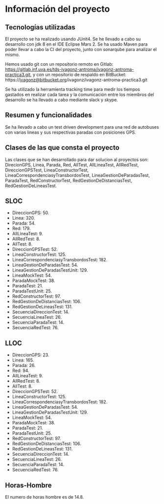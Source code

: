 # Información del proyecto

## Tecnologías utilizadas
El proyecto se ha realizado usando JUnit4.
Se he llevado a cabo su desarrollo con jdk 8 en el IDE Eclipse Mars 2.
Se ha usado Maven para poder llevar a cabo la CI del proyecto, junto con sonarqube para analizar el mismo.

Hemos usado git con un repositorio remoto en Gitlab: https://gitlab.inf.uva.es/tds-ivagonz-antroma/ivagonz-antroma-practica3.git, y con un repositorio de respaldo en BitBucket: https://ivagonz@bitbucket.org/ivagonz/ivagonz-antroma-practica3.git


Se ha utilizado la herramienta tracking time para medir los tiempos gastados en realizar cada tarea y la comunicación entre los miembros del desarrollo se ha llevado a cabo mediante slack y skype.

## Resumen y funcionalidades
Se ha llevado a cabo un test driven development para una red de autobuses con varias lineas y sus respectivas paradas con posiciones GPS.

## Clases de las que consta el proyecto
Las clases que se han desarrollado para dar solucion al proyectos son: DirecionGPS, Linea, Parada, Red, AllTest, AllLineaTest, AllRedTest, DireccionGPSTest, LineaConstructorTest, LineaCorrespondenciasyTransbordosTest, LineaGestionDeParadasTest, ParadaTest, RedConstructorTest, RedGestionDeDistanciasTest, RedGestionDeLineasTest.

## SLOC
- DireccionGPS: 50.
- Linea: 320.
- Parada: 54.
- Red: 179.
- AllLineaTest: 9.
- AllRedTest: 8.
- AllTest: 8.
- DireccionGPSTest: 52.
- LineaConstructorTest: 125.
- LineaCorrespondenciasyTransbordosTest: 182.
- LineaGestionDeParadasTest: 54.
- LineaGestionDeParadasTestUnit: 129.
- LineaMockTest: 54.
- ParadaMockTest: 38.
- ParadaTest: 21.
- ParadaTestUnit: 25.
- RedConstructorTest: 97.
- RedGestionDeDistanciasTest: 106.
- RedGestionDeLineasTest: 131.
- SecuenciaDireccionTest: 14.
- SecuenciaLineaTest: 26.
- SecuenciaParadaTest: 14.
- SecuenciaRedTest: 76.
## LLOC
- DireccionGPS: 23.
- Linea: 165.
- Parada: 26.
- Red: 94.
- AllLineaTest: 9.
- AllRedTest: 8.
- AllTest: 8.
- DireccionGPSTest: 52.
- LineaConstructorTest: 125.
- LineaCorrespondenciasyTransbordosTest: 182.
- LineaGestionDeParadasTest: 54.
- LineaGestionDeParadasTestUnit: 129.
- LineaMockTest: 54.
- ParadaMockTest: 38.
- ParadaTest: 21.
- ParadaTestUnit: 25.
- RedConstructorTest: 97.
- RedGestionDeDistanciasTest: 106.
- RedGestionDeLineasTest: 131.
- SecuenciaDireccionTest: 14.
- SecuenciaLineaTest: 26.
- SecuenciaParadaTest: 14.
- SecuenciaRedTest: 76.

## Horas-Hombre
El numero de horas hombre es de 14.8.
